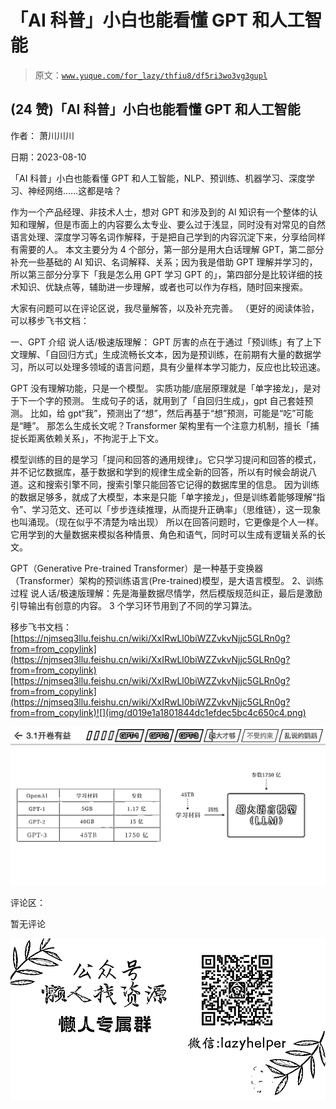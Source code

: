 # 「AI 科普」小白也能看懂 GPT 和人工智能

> 原文：[`www.yuque.com/for_lazy/thfiu8/df5ri3wo3vg3gupl`](https://www.yuque.com/for_lazy/thfiu8/df5ri3wo3vg3gupl)



## (24 赞)「AI 科普」小白也能看懂 GPT 和人工智能 

作者： 萧川川川 

日期：2023-08-10 

「AI 科普」小白也能看懂 GPT 和人工智能，NLP、预训练、机器学习、深度学习、神经网络……这都是啥？ 

作为一个产品经理、非技术人士，想对 GPT 和涉及到的 AI 知识有一个整体的认知和理解，但是市面上的内容要么太专业、要么过于浅显，同时没有对常见的自然语言处理、深度学习等名词作解释，于是把自己学到的内容沉淀下来，分享给同样有需要的人。 本文主要分为 4 个部分，第一部分是用大白话理解 GPT，第二部分补充一些基础的 AI 知识、名词解释、关系；因为我是借助 GPT 理解并学习的，所以第三部分分享下「我是怎么用 GPT 学习 GPT 的」，第四部分是比较详细的技术知识、优缺点等，辅助进一步理解，或者也可以作为存档，随时回来搜索。 

大家有问题可以在评论区说，我尽量解答，以及补充完善。 （更好的阅读体验，可以移步飞书文档：‌⁤‍⁣⁡⁤⁢⁢⁣⁤⁡⁡⁢⁡‍⁤⁢⁢‌⁤⁡‬‌‍⁡⁣‍⁡‬⁤⁡‍⁢⁤‬ 

一、GPT 介绍 说人话/极速版理解： GPT 厉害的点在于通过「预训练」有了上下文理解、「自回归方式」生成流畅长文本，因为是预训练，在前期有大量的数据学习，所以可以处理多领域的语言问题，具有少量样本学习能力，反应也比较迅速。 

GPT 没有理解功能，只是一个模型。 实质功能/底层原理就是「单字接龙」，是对于下一个字的预测。 生成句子的话，就用到了「自回归生成」，gpt 自己套娃预测。 比如，给 gpt“我”，预测出了“想”，然后再基于“想”预测，可能是“吃”可能是“睡”。 那怎么生成长文呢？Transformer 架构里有一个注意力机制，擅长「捕捉长距离依赖关系」，不拘泥于上下文。 

模型训练的目的是学习「提问和回答的通用规律」。它只学习提问和回答的模式，并不记忆数据库，基于数据和学到的规律生成全新的回答，所以有时候会胡说八道。这和搜索引擎不同，搜索引擎只能回答它记得的数据库里的信息。 因为训练的数据足够多，就成了大模型，本来是只能「单字接龙」，但是训练着能够理解“指令”、学习范文、还可以「步步连续推理，从而提升正确率」（思维链），这一现象也叫涌现。（现在似乎不清楚为啥出现） 所以在回答问题时，它更像是个人一样。它用学到的大量数据来模拟各种情景、角色和语气，同时可以生成有逻辑关系的长文。 

GPT（Generative Pre-trained Transformer）是一种基于变换器（Transformer）架构的预训练语言(Pre-trained)模型，是大语言模型。 2、训练过程 说人话/极速版理解：先是海量数据尽情学，然后模版规范纠正，最后是激励引导输出有创意的内容。 3 个学习环节用到了不同的学习算法。 

移步飞书文档：‌⁤‍⁣⁡⁤⁢⁢⁣⁤⁡⁡⁢⁡‍⁤⁢⁢‌⁤⁡‬‌‍⁡⁣‍⁡‬⁤⁡‍⁢⁤‬[https://njmseq3llu.feishu.cn/wiki/XxIRwLl0biWZZvkvNjjc5GLRn0g?from=from_copylink](https://njmseq3llu.feishu.cn/wiki/XxIRwLl0biWZZvkvNjjc5GLRn0g?from=from_copylink)[https://njmseq3llu.feishu.cn/wiki/XxIRwLl0biWZZvkvNjjc5GLRn0g?from=from_copylink](https://njmseq3llu.feishu.cn/wiki/XxIRwLl0biWZZvkvNjjc5GLRn0g?from=from_copylink)![](img/d019e1a1801844dc1efdec5bc4c650c4.png) 

![](img/b11f70bcef382b20632acd762ea68d4a.png) 

评论区： 

暂无评论 

![](img/894d30a529e7c37bcd3392323c99941c.png)  